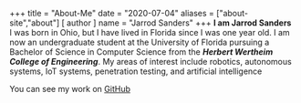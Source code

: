 +++
title = "About-Me"
date = "2020-07-04"
aliases = ["about-site","about"]
[ author ]
  name = "Jarrod Sanders"
+++
**I am Jarrod Sanders**<br>
I was born in Ohio, but I have lived in Florida since I was one year old. I am now an undergraduate student at the University of Florida pursuing a Bachelor of Science in Computer Science from the ***Herbert Wertheim College of Engineering***. My areas of interest include robotics, autonomous systems, IoT systems, penetration testing, and artificial intelligence


You can see my work on [GitHub](https://github.com/kawaiiPlat)
